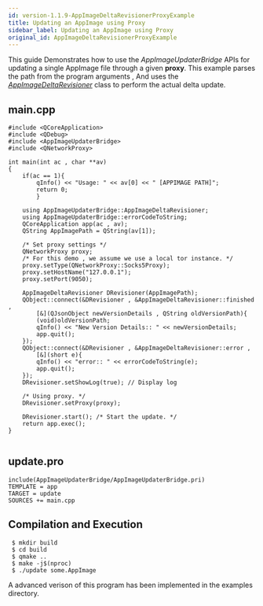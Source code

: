 ```yaml
---
id: version-1.1.9-AppImageDeltaRevisionerProxyExample
title: Updating an AppImage using Proxy
sidebar_label: Updating an AppImage using Proxy
original_id: AppImageDeltaRevisionerProxyExample
---
```


This guide Demonstrates how to use the *AppImageUpdaterBridge* APIs for updating a single AppImage file through a given **proxy**.
This example parses the path from the program arguments , And uses the *[AppImageDeltaRevisioner]()* class to
perform the actual delta update.

## main.cpp

```
#include <QCoreApplication>
#include <QDebug>
#include <AppImageUpdaterBridge>
#include <QNetworkProxy> 

int main(int ac , char **av)
{
	if(ac == 1){
		qInfo() << "Usage: " << av[0] << " [APPIMAGE PATH]";
		return 0;	
        }
	
	using AppImageUpdaterBridge::AppImageDeltaRevisioner;
	using AppImageUpdaterBridge::errorCodeToString;
	QCoreApplication app(ac , av);
 	QString AppImagePath = QString(av[1]);

	/* Set proxy settings */
	QNetworkProxy proxy;
	/* For this demo , we assume we use a local tor instance. */
	proxy.setType(QNetworkProxy::Socks5Proxy);
	proxy.setHostName("127.0.0.1");
	proxy.setPort(9050);

	AppImageDeltaRevisioner DRevisioner(AppImagePath);
	QObject::connect(&DRevisioner , &AppImageDeltaRevisioner::finished ,
        [&](QJsonObject newVersionDetails , QString oldVersionPath){
		(void)oldVersionPath;
		qInfo() << "New Version Details:: " << newVersionDetails;
		app.quit();
	});
	QObject::connect(&DRevisioner , &AppImageDeltaRevisioner::error ,
        [&](short e){
		qInfo() << "error:: " << errorCodeToString(e);
		app.quit();
	});
	DRevisioner.setShowLog(true); // Display log
        
	/* Using proxy. */
	DRevisioner.setProxy(proxy);
	
	DRevisioner.start(); /* Start the update. */
	return app.exec();
}
 
```

## update.pro

```
include(AppImageUpdaterBridge/AppImageUpdaterBridge.pri)
TEMPLATE = app
TARGET = update
SOURCES += main.cpp
```

## Compilation and Execution

```
 $ mkdir build
 $ cd build
 $ qmake ..
 $ make -j$(nproc)
 $ ./update some.AppImage
```

A advanced verison of this program has been implemented in the examples directory.
